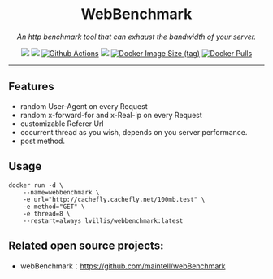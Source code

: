 <div align="center">

# WebBenchmark
*An http benchmark tool that can exhaust the bandwidth of your server.*

[![](https://img.shields.io/github/license/lvillis/webbenchmark?style=flat-square)](https://github.com/lvillis/webbenchmark)
[![](https://img.shields.io/github/repo-size/lvillis/webbenchmark?style=flat-square&color=328657)](https://github.com/lvillis/webbenchmark)
[![Github Actions](https://img.shields.io/github/workflow/status/lvillis/webbenchmark/Docker?style=flat-square)](https://github.com/lvillis/webbenchmark/actions)
[![](https://img.shields.io/github/last-commit/lvillis/webBenchmark?style=flat-square&label=commits)](https://github.com/lvillis/webbenchmark)
[![Docker Image Size (tag)](https://img.shields.io/docker/image-size/lvillis/webbenchmark/latest?style=flat-square)](https://hub.docker.com)
[![Docker Pulls](https://img.shields.io/docker/pulls/lvillis/webbenchmark?style=flat-square)](https://hub.docker.com)

</div>

---

## Features

* random User-Agent on every Request
* random x-forward-for and x-Real-ip on every Request
* customizable Referer Url
* cocurrent thread as you wish, depends on you server performance.
* post method.

## Usage
```
docker run -d \
    --name=webbenchmark \
    -e url="http://cachefly.cachefly.net/100mb.test" \
    -e method="GET" \
    -e thread=8 \
    --restart=always lvillis/webbenchmark:latest
```

## Related open source projects:

* webBenchmark：https://github.com/maintell/webBenchmark